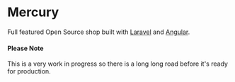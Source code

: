 # Mercury

Full featured Open Source shop built with [Laravel](https://laravel.com/) and [Angular](https://angularjs.org/).

#### Please Note
This is a very work in progress so there is a long long road before it's ready for production.